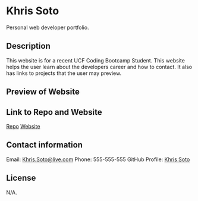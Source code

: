 # Khris Soto

Personal web developer portfolio. 

## Description

This website is for a recent UCF Coding Bootcamp Student. This website helps the user
learn about the developers career and how to contact. It also has links to projects that the user may preview.

## Preview of Website



## Link to Repo and Website

[Repo](https://github.com/KSoto18/Portfolio)
[Website](https://ksoto18.github.io/Portfolio/)


## Contact information

Email: Khris.Soto@live.com
Phone: 555-555-555
GitHub Profile: [Khris Soto](https://github.com/settings/profile)


## License

N/A.




